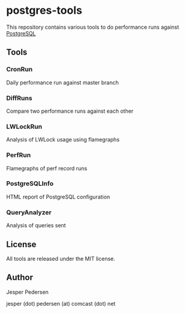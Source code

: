 # postgres-tools

This repository contains various tools to do performance runs against
[PostgreSQL](http://www.postgresql.org "PostgreSQL's Homepage")

## Tools

### CronRun

Daily performance run against master branch

### DiffRuns

Compare two performance runs against each other

### LWLockRun

Analysis of LWLock usage using flamegraphs

### PerfRun

Flamegraphs of perf record runs

### PostgreSQLInfo

HTML report of PostgreSQL configuration

### QueryAnalyzer

Analysis of queries sent

## License

All tools are released under the MIT license.

## Author

Jesper Pedersen

jesper (dot) pedersen (at) comcast (dot) net
